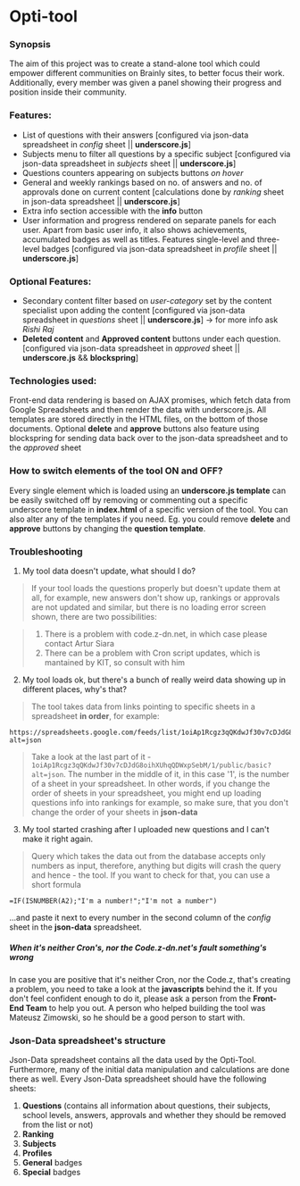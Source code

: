 # Opti-tool

### Synopsis
The aim of this project was to create a stand-alone tool which could empower different communities on Brainly sites, to better focus their work. Additionally, every member was given a panel showing their progress and position inside their community.

### Features:
  - List of questions with their answers
  [configured via json-data spreadsheet in _config_ sheet || __underscore.js__]
  - Subjects menu to filter all questions by a specific subject
  [configured via json-data spreadsheet in _subjects_ sheet || __underscore.js__]
  - Questions counters appearing on subjects buttons _on hover_
  - General and weekly rankings based on no. of answers and no. of approvals done on current content
  [calculations done by _ranking_ sheet in json-data spreadsheet || __underscore.js__]
  - Extra info section accessible with the __info__ button
  - User information and progress rendered on separate panels for each user. Apart from basic user info, it also shows achievements, accumulated badges as well as titles. Features single-level and three-level badges
  [configured via json-data spreadsheet in _profile_ sheet || __underscore.js__]

### Optional Features:
  - Secondary content filter based on _user-category_ set by the content specialist upon adding the content
  [configured via json-data spreadsheet in _questions_ sheet || __underscore.js__] -> for more info ask _Rishi Raj_
  - **Deleted content** and **Approved content** buttons under each question.
  [configured via json-data spreadsheet in _approved_ sheet || __underscore.js__ && __blockspring__]

### Technologies used:
  Front-end data rendering is based on AJAX promises, which fetch data from Google Spreadsheets and then render the data with underscore.js. All templates are stored directly in the HTML files, on the bottom of those documents. Optional **delete** and **approve** buttons also feature using blockspring for sending data back over to the json-data spreadsheet and to the _approved_ sheet

### How to switch elements of the tool ON and OFF?
  Every single element which is loaded using an __underscore.js template__ can be easily switched off by removing or commenting out a specific underscore template in **index.html** of a specific version of the tool. You can also alter any of the templates if you need. Eg. you could remove **delete** and **approve** buttons by changing the __question template__.

### Troubleshooting
  1. My tool data doesn't update, what should I do?

  > If your tool loads the questions properly but doesn't update them at all, for example, new answers don't show up, rankings or approvals are not updated and similar, but there is no loading error screen shown, there are two possibilities:
  
  > 1. There is a problem with code.z-dn.net, in which case please contact Artur Siara
  > 2. There can be a problem with Cron script updates, which is mantained by KIT, so consult with him
  
  2. My tool loads ok, but there's a bunch of really weird data showing up in different places, why's that?
  
  > The tool takes data from links pointing to specific sheets in a spreadsheet **in order**, for example:
  
  ```
  https://spreadsheets.google.com/feeds/list/1oiAp1Rcgz3qQKdwJf30v7cDJdG8oihXUhqQDWxpSebM/1/public/basic?alt=json
  ```
  > Take a look at the last part of it - `1oiAp1Rcgz3qQKdwJf30v7cDJdG8oihXUhqQDWxpSebM/1/public/basic?alt=json`. The number in the middle of it, in this case '1', is the number of a sheet in your spreadsheet. In other words, if you change the order of sheets in your spreadsheet, you might end up loading questions info into rankings for example, so make sure, that you don't change the order of your sheets in **json-data**
  
  3. My tool started crashing after I uploaded new questions and I can't make it right again.
  
  > Query which takes the data out from the database accepts only numbers as input, therefore, anything but digits will crash the query and hence - the tool. If you want to check for that, you can use a short formula 
  
  ```
  =IF(ISNUMBER(A2);"I'm a number!";"I'm not a number")
  ```
  ...and paste it next to every number in the second column of the *config* sheet in the **json-data** spreadsheet.
  
  ##### When it's neither Cron's, nor the Code.z-dn.net's fault something's wrong
  In case you are positive that it's neither Cron, nor the Code.z, that's creating a problem, you need to take a look at the **javascripts** behind the it. If you don't feel confident enough to do it, please ask a person from the **Front-End Team** to help you out. A person who helped building the tool was Mateusz Zimowski, so he should be a good person to start with. 
  
  ### Json-Data spreadsheet's structure
  Json-Data spreadsheet contains all the data used by the Opti-Tool. Furthermore, many of the initial data manipulation and calculations are done there as well. Every Json-Data spreadsheet should have the following sheets: 
  1. **Questions** (contains all information about questions, their subjects, school levels, answers, approvals and whether they should be removed from the list or not)
  2. **Ranking** 
  3. **Subjects**
  4. **Profiles**
  5. **General** badges
  6. **Special** badges
